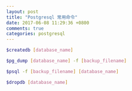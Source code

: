 ```yaml
---
layout: post
title: "Postgresql 常用命令"
date: 2017-06-08 11:29:36 +0800
comments: true
categories: postgresql 
---
```

```bash
$createdb [database_name]
```
```bash
$pg_dump [database_name] -f [backup_filename]
```
```bash
$psql -f [backup_filename] [database_name]
```
```bash
$dropdb [database_name]
```
